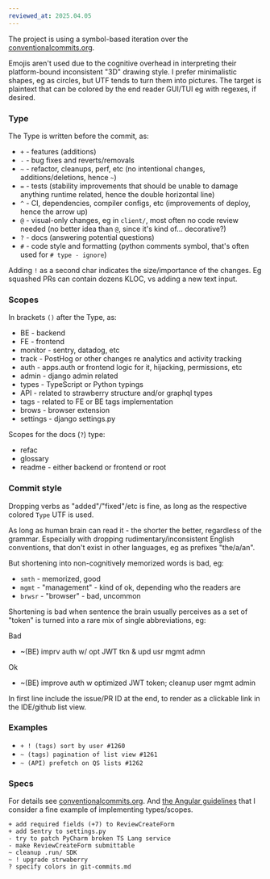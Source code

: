 ```yaml
---
reviewed_at: 2025.04.05
---
```


The project is using a symbol-based iteration over the [conventionalcommits.org](https://www.conventionalcommits.org).

Emojis aren't used due to the cognitive overhead in interpreting their platform-bound inconsistent "3D" drawing style. I prefer minimalistic shapes, eg as circles, but UTF tends to turn them into pictures. The target is plaintext that can be colored by the end reader GUI/TUI eg with regexes, if desired.

### Type

The Type is written before the commit, as:
- `+` - features (additions)
- `-` - bug fixes and reverts/removals
- `~` - refactor, cleanups, perf, etc (no intentional changes, additions/deletions, hence `~`)
- `=` - tests (stability improvements that should be unable to damage anything runtime related, hence the double horizontal line)
- `^` - CI, dependencies, compiler configs, etc (improvements of deploy, hence the arrow up)
- `@` - visual-only changes, eg in `client/`, most often no code review needed (no better idea than `@`, since it's kind of... decorative?)
- `?` - docs (answering potential questions)
- `#` - code style and formatting (python comments symbol, that's often used for `# type - ignore`)

Adding `!` as a second char indicates the size/importance of the changes. Eg squashed PRs can contain dozens KLOC, vs adding a new text input.

### Scopes

In brackets `()` after the Type, as:
- BE - backend
- FE - frontend
- monitor - sentry, datadog, etc
- track - PostHog or other changes re analytics and activity tracking
- auth - apps.auth or frontend logic for it, hijacking, permissions, etc
- admin - django admin related
- types - TypeScript or Python typings
- API - related to strawberry structure and/or graphql types
- tags - related to FE or BE tags implementation
- brows - browser extension
- settings - django settings.py

Scopes for the docs (`?`) type:
- refac
- glossary
- readme - either backend or frontend or root

### Commit style

Dropping verbs as "added"/"fixed"/etc is fine, as long as the respective colored `Type` UTF is used.

As long as human brain can read it - the shorter the better, regardless of the grammar.
Especially with dropping rudimentary/inconsistent English conventions, that don't exist in other languages, eg as prefixes "the/a/an".

But shortening into non-cognitively memorized words is bad, eg:
- `smth` - memorized, good
- `mgmt` - "management" - kind of ok, depending who the readers are
- `brwsr` - "browser" - bad, uncommon

Shortening is bad when sentence the brain usually perceives as a set of "token" is turned into a rare mix of single abbreviations, eg:

Bad
- ~(BE) imprv auth w/ opt JWT tkn & upd usr mgmt admn

Ok
- ~(BE) improve auth w optimized JWT token; cleanup user mgmt admin

In first line include the issue/PR ID at the end, to render as a clickable link in the IDE/github list view.

### Examples

- `+ ! (tags) sort by user #1260`
- `~ (tags) pagination of list view #1261`
- `~ (API) prefetch on QS lists #1262`

### Specs

For details see [conventionalcommits.org](https://www.conventionalcommits.org).
And [the Angular guidelines](https://github.com/angular/angular/blob/main/CONTRIBUTING.md#type) that
I consider a fine example of implementing types/scopes. 

```
+ add required fields (+7) to ReviewCreateForm
+ add Sentry to settings.py
- try to patch PyCharm broken TS Lang service
- make ReviewCreateForm submittable
~ cleanup .run/ SDK
~ ! upgrade strwaberry
? specify colors in git-commits.md
```
